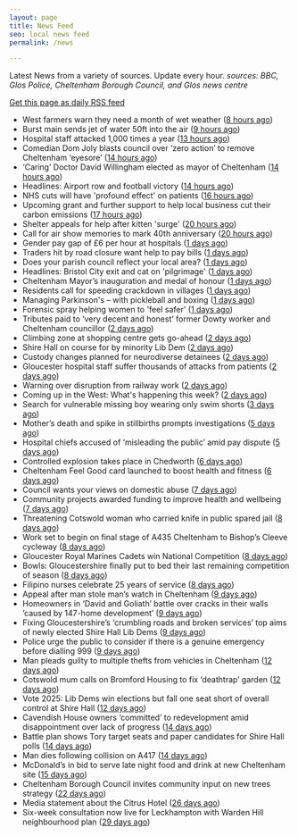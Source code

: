 ```yaml
---
layout: page
title: News Feed
seo: local news feed
permalink: /news

---
```


Latest News from a variety of sources. Update every hour.
_sources: BBC, Glos Police, Cheltenham Borough Council, and Glos news centre_

[Get this page as daily RSS feed](/daily.rss)

<!-- news_marker starts -->
- West farmers warn they need a month of wet weather ([8 hours ago](https://www.bbc.com/news/articles/c331dj5x2kpo))
- Burst main sends jet of water 50ft into the air ([9 hours ago](https://www.bbc.com/news/articles/cd620lyqqnqo))
- Hospital staff attacked 1,000 times a year ([13 hours ago](https://www.bbc.com/news/articles/cjdznk3ve87o))
- Comedian Dom Joly blasts council over ‘zero action’ to remove Cheltenham ‘eyesore’ ([14 hours ago](https://gloucesternewscentre.co.uk/comedian-dom-joly-blasts-council-over-zero-action-to-remove-cheltenham-eyesore/))
- ‘Caring’ Doctor David Willingham elected as mayor of Cheltenham ([14 hours ago](https://gloucesternewscentre.co.uk/caring-doctor-david-willingham-elected-as-mayor-of-cheltenham/))
- Headlines: Airport row and football victory ([14 hours ago](https://www.bbc.com/news/articles/c74nx300n4do))
- NHS cuts will have 'profound effect' on patients ([16 hours ago](https://www.bbc.com/news/articles/cn4gx20mwklo))
- Upcoming grant and further support to help local business cut their carbon emissions ([17 hours ago](https://www.cheltenham.gov.uk/news/article/3010/upcoming_grant_and_further_support_to_help_local_business_cut_their_carbon_emissions))
- Shelter appeals for help after kitten 'surge' ([20 hours ago](https://www.bbc.com/news/articles/c0719j13k87o))
- Call for air show memories to mark 40th anniversary ([20 hours ago](https://www.bbc.com/news/articles/cz703zwv1g2o))
- Gender pay gap of £6 per hour at hospitals ([1 days ago](https://www.bbc.com/news/articles/c201nmk4jz6o))
- Traders hit by road closure want help  to pay bills ([1 days ago](https://www.bbc.com/news/articles/c0lngp091kgo))
- Does your parish council reflect your local area? ([1 days ago](https://www.cheltenham.gov.uk/news/article/3009/does_your_parish_council_reflect_your_local_area))
- Headlines: Bristol City exit and cat on 'pilgrimage' ([1 days ago](https://www.bbc.com/news/articles/c62v340ll5po))
- Cheltenham Mayor’s inauguration and medal of honour ([1 days ago](https://www.cheltenham.gov.uk/news/article/3008/cheltenham_mayors_inauguration_and_medal_of_honour))
- Residents call for speeding crackdown in villages ([1 days ago](https://www.bbc.com/news/articles/cvg9x4v3k7jo))
- Managing Parkinson's – with pickleball and boxing ([1 days ago](https://www.bbc.com/news/articles/ckg7vk5gmr3o))
- Forensic spray helping women to 'feel safer' ([1 days ago](https://www.bbc.com/news/articles/cly392d3el1o))
- Tributes paid to ‘very decent and honest’ former Dowty worker and Cheltenham councillor ([2 days ago](https://gloucesternewscentre.co.uk/tributes-paid-to-very-decent-and-honest-former-dowty-worker-and-cheltenham-councillor/))
- Climbing zone at shopping centre gets go-ahead ([2 days ago](https://www.bbc.com/news/articles/cn5ywq6ng4yo))
- Shire Hall on course for by minority Lib Dem ([2 days ago](https://gloucesternewscentre.co.uk/shire-hall-on-course-for-by-minority-lib-dem/))
- Custody changes planned for neurodiverse detainees ([2 days ago](https://www.bbc.com/news/articles/cly3905l147o))
- Gloucester hospital staff suffer thousands of attacks from patients ([2 days ago](https://gloucesternewscentre.co.uk/gloucester-hospital-staff-suffer-thousands-of-attacks-from-patients/))
- Warning over disruption from railway work ([2 days ago](https://www.bbc.com/news/articles/cy8n4d0kxjro))
- Coming up in the West: What's happening this week? ([2 days ago](https://www.bbc.com/news/articles/c0j7p401x7eo))
- Search for vulnerable missing boy wearing only swim shorts ([3 days ago](https://www.bbc.com/news/articles/ced20dq64yno))
- Mother’s death and spike in stillbirths prompts investigations ([5 days ago](https://gloucesternewscentre.co.uk/mothers-death-and-spike-in-stillbirths-prompts-investigations/))
- Hospital chiefs accused of ‘misleading the public’ amid pay dispute ([5 days ago](https://gloucesternewscentre.co.uk/hospital-chiefs-accused-of-misleading-the-public-amid-pay-dispute/))
- Controlled explosion takes place in Chedworth ([6 days ago](https://gloucesternewscentre.co.uk/controlled-explosion-takes-place-in-chedworth/))
- Cheltenham Feel Good card launched to boost health and fitness ([6 days ago](https://www.cheltenham.gov.uk/news/article/3007/cheltenham_feel_good_card_launched_to_boost_health_and_fitness))
- Council wants your views on domestic abuse ([7 days ago](https://gloucesternewscentre.co.uk/council-wants-your-views-on-domestic-abuse/))
- Community projects awarded funding to improve health and wellbeing ([7 days ago](https://www.cheltenham.gov.uk/news/article/3006/community_projects_awarded_funding_to_improve_health_and_wellbeing))
- Threatening Cotswold woman who carried knife in public spared jail ([8 days ago](https://gloucesternewscentre.co.uk/threatening-cotswold-woman-who-carried-knife-in-public-spared-jail/))
- Work set to begin on final stage of A435 Cheltenham to Bishop’s Cleeve cycleway ([8 days ago](https://gloucesternewscentre.co.uk/work-set-to-begin-on-final-stage-of-a435-cheltenham-to-bishops-cleeve-cycleway/))
- Gloucester Royal Marines Cadets win National Competition ([8 days ago](https://gloucesternewscentre.co.uk/gloucester-royal-marines-cadets-win-national-competition/))
- Bowls: Gloucestershire finally put to bed their last remaining competition of season ([8 days ago](https://gloucesternewscentre.co.uk/bowls-gloucestershire-finally-put-to-bed-their-last-remaining-competition-of-season/))
- Filipino nurses celebrate 25 years of service ([8 days ago](https://gloucesternewscentre.co.uk/filipino-nurses-celebrate-25-years-of-service/))
- Appeal after man stole man’s watch in Cheltenham ([9 days ago](https://gloucesternewscentre.co.uk/appeal-after-man-stole-mans-watch-in-cheltenham/))
- Homeowners in ‘David and Goliath’ battle over cracks in their walls ’caused by 147-home development’ ([9 days ago](https://gloucesternewscentre.co.uk/homeowners-in-david-and-goliath-battle-over-cracks-in-their-walls-caused-by-147-home-development/))
- Fixing Gloucestershire’s ‘crumbling roads and broken services’ top aims of newly elected Shire Hall Lib Dems ([9 days ago](https://gloucesternewscentre.co.uk/fixing-gloucestershires-crumbling-roads-and-broken-services-top-aims-of-newly-elected-shire-hall-lib-dems/))
- Police urge the public to consider if there is a genuine emergency before dialling 999 ([9 days ago](https://gloucesternewscentre.co.uk/police-urge-the-public-to-consider-if-there-is-a-genuine-emergency-before-dialling-999/))
- Man pleads guilty to multiple thefts from vehicles in Cheltenham ([12 days ago](https://gloucesternewscentre.co.uk/man-pleads-guilty-to-multiple-thefts-from-vehicles-in-cheltenham/))
- Cotswold mum calls on Bromford Housing to fix ‘deathtrap’ garden ([12 days ago](https://gloucesternewscentre.co.uk/cotswold-mum-calls-on-bromford-housing-to-fix-deathtrap-garden/))
- Vote 2025: Lib Dems win elections but fall one seat short of overall control at Shire Hall ([12 days ago](https://gloucesternewscentre.co.uk/vote-2025-lib-dems-win-elections-but-fall-one-seat-short-of-overall-control-at-shire-hall/))
- Cavendish House owners ‘committed’ to redevelopment amid disappointment over lack of progress ([14 days ago](https://gloucesternewscentre.co.uk/cavendish-house-owners-committed-to-redevelopment-amid-disappointment-over-lack-of-progress/))
- Battle plan shows Tory target seats and paper candidates for Shire Hall polls ([14 days ago](https://gloucesternewscentre.co.uk/battle-plan-shows-tory-target-seats-and-paper-candidates-for-shire-hall-polls/))
- Man dies following collision on A417 ([14 days ago](https://gloucesternewscentre.co.uk/man-dies-following-collision-on-a417/))
- McDonald’s in bid to serve late night food and drink at new Cheltenham site ([15 days ago](https://gloucesternewscentre.co.uk/mcdonalds-in-bid-to-serve-late-night-food-and-drink-at-new-cheltenham-site/))
- Cheltenham Borough Council invites community input on new trees strategy ([22 days ago](https://www.cheltenham.gov.uk/news/article/3005/cheltenham_borough_council_invites_community_input_on_new_trees_strategy))
- Media statement about the Citrus Hotel ([26 days ago](https://www.cheltenham.gov.uk/news/article/3004/media_statement_about_the_citrus_hotel))
- Six-week consultation now live for Leckhampton with Warden Hill neighbourhood plan ([29 days ago](https://www.cheltenham.gov.uk/news/article/3003/six-week_consultation_now_live_for_leckhampton_with_warden_hill_neighbourhood_plan))

<!-- news_marker ends -->
